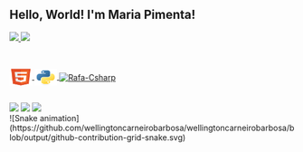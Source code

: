 ## Hello, World! I'm Maria Pimenta!

<div>
    <a href="https://github.com/mavigpimenta/">
    <img height="160cm" src="https://github-readme-stats.vercel.app/api?username=mavigpimenta&show_icons=true&theme=radical"&include_all_commits=true&count_private=true>
    <img height="160cm" src=https://github-readme-stats.vercel.app/api/top-langs/?username=mavigpimenta&layout=compact&langs_count=7&theme=dracula">
</div>
        
##

<div style="display: inline_block"><br>
    <img align="center" alt="Rafa-HTML" height="30" width="40" src="https://raw.githubusercontent.com/devicons/devicon/master/icons/html5/html5-original.svg">
    <img align="center" alt="Rafa-Python" height="30" width="40" src="https://raw.githubusercontent.com/devicons/devicon/master/icons/python/python-original.svg">
    <img align="center" alt="Rafa-Csharp" height="30" width="40" src="https://cdn.jsdelivr.net/gh/devicons/devicon/icons/c/c-original.svg"">
  </div>
    
##
   
  <div> 
    <a href="https://instagram.com/wzxmavis" target="_blank"><img src="https://img.shields.io/badge/-Instagram-%23E4405F?style=for-the-badge&logo=instagram&logoColor=white" target="_blank"></a>
    <a href="https://www.linkedin.com/in/mariagpimenta" target="_blank"><img src="https://img.shields.io/badge/-LinkedIn-%230077B5?style=for-the-badge&logo=linkedin&logoColor=white" target="_blank"></a> 
    <a href = "mailto:mariapimenta2607@gmail.com"><img src="https://img.shields.io/badge/-Gmail-%23333?style=for-the-badge&logo=gmail&logoColor=white" target="_blank"></a>
  </div>
 ![Snake animation](https://github.com/wellingtoncarneirobarbosa/wellingtoncarneirobarbosa/blob/output/github-contribution-grid-snake.svg)
